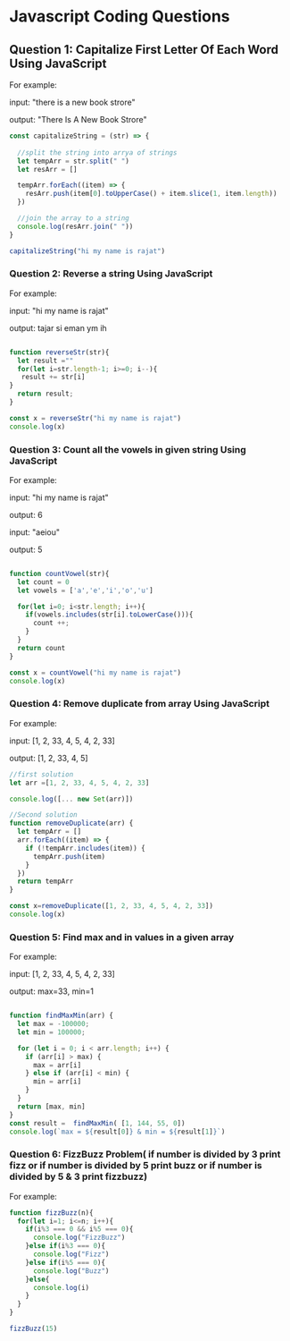 
# Javascript Coding Questions


## Question 1: Capitalize First Letter Of Each Word Using JavaScript
For example: 

input: "there is a new book strore"

output: "There Is A New Book Strore"  

```javascript
const capitalizeString = (str) => {
  
  //split the string into arrya of strings
  let tempArr = str.split(" ")
  let resArr = []

  tempArr.forEach((item) => {
    resArr.push(item[0].toUpperCase() + item.slice(1, item.length))
  })

  //join the array to a string
  console.log(resArr.join(" "))
}

capitalizeString("hi my name is rajat")

```

### Question 2: Reverse a string Using JavaScript
For example: 

input: "hi my name is rajat"

output: tajar si eman ym ih  

```javascript

function reverseStr(str){
  let result =""
  for(let i=str.length-1; i>=0; i--){
   result += str[i]
}
  return result;
}

const x = reverseStr("hi my name is rajat")
console.log(x)

```


### Question 3: Count all the vowels in given string Using JavaScript
For example: 

input: "hi my name is rajat"

output: 6  

input: "aeiou"

output: 5 

```javascript

function countVowel(str){
  let count = 0
  let vowels = ['a','e','i','o','u']

  for(let i=0; i<str.length; i++){
    if(vowels.includes(str[i].toLowerCase())){
      count ++;
    }
  }
  return count
}

const x = countVowel("hi my name is rajat")
console.log(x)

```
### Question 4: Remove duplicate from array Using JavaScript
For example: 

input: [1, 2, 33, 4, 5, 4, 2, 33]

output: [1, 2, 33, 4, 5]

```javascript
//first solution
let arr =[1, 2, 33, 4, 5, 4, 2, 33]

console.log([... new Set(arr)])
```

```javascript
//Second solution
function removeDuplicate(arr) {
  let tempArr = []
  arr.forEach((item) => {
    if (!tempArr.includes(item)) {
      tempArr.push(item)
    }
  })
  return tempArr
}

const x=removeDuplicate([1, 2, 33, 4, 5, 4, 2, 33])
console.log(x)

```
### Question 5: Find max and in values in a given array
For example: 

input: [1, 2, 33, 4, 5, 4, 2, 33]

output: max=33, min=1

```javascript

function findMaxMin(arr) {
  let max = -100000;
  let min = 100000;

  for (let i = 0; i < arr.length; i++) {
    if (arr[i] > max) {
      max = arr[i]
    } else if (arr[i] < min) {
      min = arr[i]
    }
  }
  return [max, min]
}
const result =  findMaxMin( [1, 144, 55, 0]) 
console.log(`max = ${result[0]} & min = ${result[1]}`)

```

### Question 6: FizzBuzz Problem( if number is divided by 3 print fizz or if number is divided by 5 print buzz or if number is divided by 5 & 3 print fizzbuzz)
For example: 

```javascript
function fizzBuzz(n){
  for(let i=1; i<=n; i++){
    if(i%3 === 0 && i%5 === 0){
      console.log("FizzBuzz")
    }else if(i%3 === 0){
      console.log("Fizz")
    }else if(i%5 === 0){
      console.log("Buzz")
    }else{
      console.log(i)
    }
  }
}

fizzBuzz(15)
```
